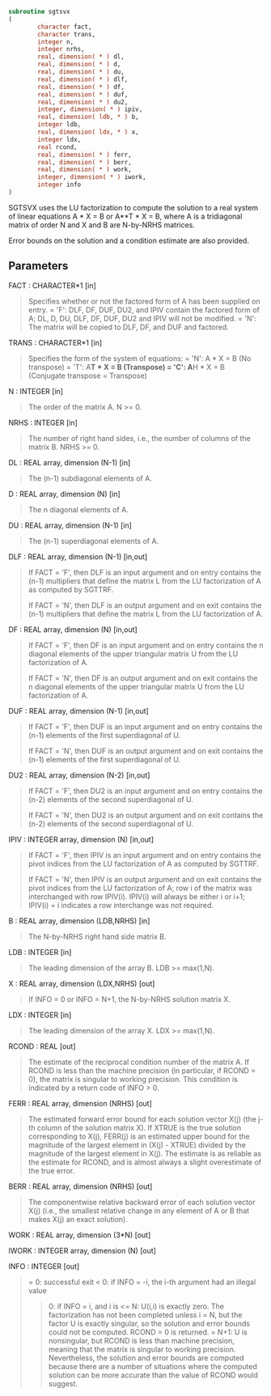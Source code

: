 ```fortran
subroutine sgtsvx
(
        character fact,
        character trans,
        integer n,
        integer nrhs,
        real, dimension( * ) dl,
        real, dimension( * ) d,
        real, dimension( * ) du,
        real, dimension( * ) dlf,
        real, dimension( * ) df,
        real, dimension( * ) duf,
        real, dimension( * ) du2,
        integer, dimension( * ) ipiv,
        real, dimension( ldb, * ) b,
        integer ldb,
        real, dimension( ldx, * ) x,
        integer ldx,
        real rcond,
        real, dimension( * ) ferr,
        real, dimension( * ) berr,
        real, dimension( * ) work,
        integer, dimension( * ) iwork,
        integer info
)
```

SGTSVX uses the LU factorization to compute the solution to a real
system of linear equations A * X = B or A**T * X = B,
where A is a tridiagonal matrix of order N and X and B are N-by-NRHS
matrices.

Error bounds on the solution and a condition estimate are also
provided.

## Parameters
FACT : CHARACTER*1 [in]
> Specifies whether or not the factored form of A has been
> supplied on entry.
> = 'F':  DLF, DF, DUF, DU2, and IPIV contain the factored
> form of A; DL, D, DU, DLF, DF, DUF, DU2 and IPIV
> will not be modified.
> = 'N':  The matrix will be copied to DLF, DF, and DUF
> and factored.

TRANS : CHARACTER*1 [in]
> Specifies the form of the system of equations:
> = 'N':  A * X = B     (No transpose)
> = 'T':  A**T * X = B  (Transpose)
> = 'C':  A**H * X = B  (Conjugate transpose = Transpose)

N : INTEGER [in]
> The order of the matrix A.  N >= 0.

NRHS : INTEGER [in]
> The number of right hand sides, i.e., the number of columns
> of the matrix B.  NRHS >= 0.

DL : REAL array, dimension (N-1) [in]
> The (n-1) subdiagonal elements of A.

D : REAL array, dimension (N) [in]
> The n diagonal elements of A.

DU : REAL array, dimension (N-1) [in]
> The (n-1) superdiagonal elements of A.

DLF : REAL array, dimension (N-1) [in,out]
> If FACT = 'F', then DLF is an input argument and on entry
> contains the (n-1) multipliers that define the matrix L from
> the LU factorization of A as computed by SGTTRF.
> 
> If FACT = 'N', then DLF is an output argument and on exit
> contains the (n-1) multipliers that define the matrix L from
> the LU factorization of A.

DF : REAL array, dimension (N) [in,out]
> If FACT = 'F', then DF is an input argument and on entry
> contains the n diagonal elements of the upper triangular
> matrix U from the LU factorization of A.
> 
> If FACT = 'N', then DF is an output argument and on exit
> contains the n diagonal elements of the upper triangular
> matrix U from the LU factorization of A.

DUF : REAL array, dimension (N-1) [in,out]
> If FACT = 'F', then DUF is an input argument and on entry
> contains the (n-1) elements of the first superdiagonal of U.
> 
> If FACT = 'N', then DUF is an output argument and on exit
> contains the (n-1) elements of the first superdiagonal of U.

DU2 : REAL array, dimension (N-2) [in,out]
> If FACT = 'F', then DU2 is an input argument and on entry
> contains the (n-2) elements of the second superdiagonal of
> U.
> 
> If FACT = 'N', then DU2 is an output argument and on exit
> contains the (n-2) elements of the second superdiagonal of
> U.

IPIV : INTEGER array, dimension (N) [in,out]
> If FACT = 'F', then IPIV is an input argument and on entry
> contains the pivot indices from the LU factorization of A as
> computed by SGTTRF.
> 
> If FACT = 'N', then IPIV is an output argument and on exit
> contains the pivot indices from the LU factorization of A;
> row i of the matrix was interchanged with row IPIV(i).
> IPIV(i) will always be either i or i+1; IPIV(i) = i indicates
> a row interchange was not required.

B : REAL array, dimension (LDB,NRHS) [in]
> The N-by-NRHS right hand side matrix B.

LDB : INTEGER [in]
> The leading dimension of the array B.  LDB >= max(1,N).

X : REAL array, dimension (LDX,NRHS) [out]
> If INFO = 0 or INFO = N+1, the N-by-NRHS solution matrix X.

LDX : INTEGER [in]
> The leading dimension of the array X.  LDX >= max(1,N).

RCOND : REAL [out]
> The estimate of the reciprocal condition number of the matrix
> A.  If RCOND is less than the machine precision (in
> particular, if RCOND = 0), the matrix is singular to working
> precision.  This condition is indicated by a return code of
> INFO > 0.

FERR : REAL array, dimension (NRHS) [out]
> The estimated forward error bound for each solution vector
> X(j) (the j-th column of the solution matrix X).
> If XTRUE is the true solution corresponding to X(j), FERR(j)
> is an estimated upper bound for the magnitude of the largest
> element in (X(j) - XTRUE) divided by the magnitude of the
> largest element in X(j).  The estimate is as reliable as
> the estimate for RCOND, and is almost always a slight
> overestimate of the true error.

BERR : REAL array, dimension (NRHS) [out]
> The componentwise relative backward error of each solution
> vector X(j) (i.e., the smallest relative change in
> any element of A or B that makes X(j) an exact solution).

WORK : REAL array, dimension (3*N) [out]

IWORK : INTEGER array, dimension (N) [out]

INFO : INTEGER [out]
> = 0:  successful exit
> < 0:  if INFO = -i, the i-th argument had an illegal value
> > 0:  if INFO = i, and i is
> <= N:  U(i,i) is exactly zero.  The factorization
> has not been completed unless i = N, but the
> factor U is exactly singular, so the solution
> and error bounds could not be computed.
> RCOND = 0 is returned.
> = N+1: U is nonsingular, but RCOND is less than machine
> precision, meaning that the matrix is singular
> to working precision.  Nevertheless, the
> solution and error bounds are computed because
> there are a number of situations where the
> computed solution can be more accurate than the
> value of RCOND would suggest.
